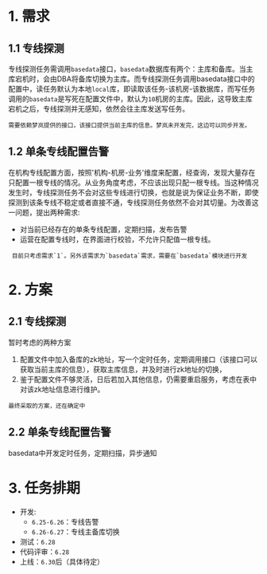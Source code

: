 # 1. 需求
## 1.1 专线探测
专线探测任务需调用`basedata`接口，`basedata`数据库有两个：主库和备库。当主库宕机时，会由DBA将备库切换为主库。而专线探测任务调用basedata接口中的配置中，读任务默认为本地`local`库，即读取该任务-该机房-该数据库，而写任务调用的`basedata`是写死在配置文件中，默认为`10`机房的主库。因此，这导致主库宕机之后，专线探测并无感知，依然会往主库发送写任务。

```
需要依赖梦岚提供的接口，该接口提供当前主库的信息。梦岚未开发完，这边可以同步开发。
```

## 1.2 单条专线配置告警
在机构专线配置方面，按照'机构-机房-业务'维度来配置，经查询，发现大量存在只配置一根专线的情况。从业务角度考虑，不应该出现只配一根专线。当这种情况发生时，专线探测任务不会对这些专线进行切换，也就是说为保证业务不断，即使探测到该条专线不稳定或者直接不通，专线探测任务依然不会对其切量。为改善这一问题，提出两种需求:

* 对当前已经存在的单条专线配置，定期扫描，发布告警
* 运营在配置专线时，在界面进行校验，不允许只配值一根专线。
 
```
 目前只考虑需求`1`。另外该需求为`basedata`需求，需要在`basedata`模块进行开发
```

# 2. 方案
## 2.1 专线探测
暂时考虑的两种方案
1. 配置文件中加入备库的zk地址，写一个定时任务，定期调用接口（该接口可以获取当前主库的信息），获取主库信息，并及时进行zk地址的切换，
2. 鉴于配置文件不够灵活，日后若加入其他信息，仍需要重启服务，考虑在表中对该zk地址信息进行维护。

```
最终采取的方案，还在确定中
```

## 2.2 单条专线配置告警
basedata中开发定时任务，定期扫描，异步通知


# 3. 任务排期
- 开发: 
    - `6.25-6.26`：专线告警
    - `6.26-6.27`：专线主备库切换
- 测试：`6.28`
- 代码评审：`6.28`
- 上线：`6.30`后（具体待定）
